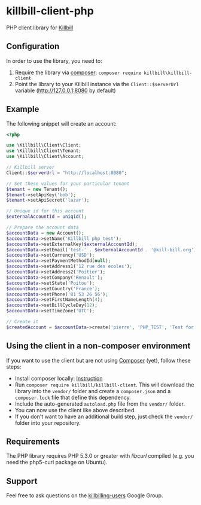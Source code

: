 killbill-client-php
===================

PHP client library for [Killbill](http://killbill.io)

Configuration
-------------

In order to use the library, you need to:

1. Require the library via [composer](https://getcomposer.org): `composer require killbill\killbill-client`
2. Point the library to your Killbill instance via the `Client::$serverUrl` variable (http://127.0.0.1:8080 by default)

Example
-------

The following snippet will create an account:

```php
<?php

use \Killbill\Client\Client;
use \Killbill\Client\Tenant;
use \Killbill\Client\Account;

// Killbill server
Client::$serverUrl = "http://localhost:8080";

// Set these values for your particular tenant
$tenant = new Tenant();
$tenant->setApiKey('bob');
$tenant->setApiSecret('lazar');

// Unique id for this account
$externalAccountId = uniqid();

// Prepare the account data
$accountData = new Account();
$accountData->setName('Killbill php test');
$accountData->setExternalKey($externalAccountId);
$accountData->setEmail('test-' . $externalAccountId . '@kill-bill.org');
$accountData->setCurrency('USD');
$accountData->setPaymentMethodId(null);
$accountData->setAddress1('12 rue des ecoles');
$accountData->setAddress2('Poitier');
$accountData->setCompany('Renault');
$accountData->setState('Poitou');
$accountData->setCountry('France');
$accountData->setPhone('81 53 26 56');
$accountData->setFirstNameLength(4);
$accountData->setBillCycleDay(12);
$accountData->setTimeZone('UTC');

// Create it
$createdAccount = $accountData->create('pierre', 'PHP_TEST', 'Test for '' . $externalAccountId, $tenant->getTenantHeaders());
```

Using the client in a non-composer environment
----------------------------------------------

If you want to use the client but are not using [Composer](https://getcomposer.org) (yet), follow these steps:

- Install composer locally: [Instruction](https://getcomposer.org/doc/00-intro.md#installation-linux-unix-osx)
- Run `composer require killbill/killbill-client`. This will download the library into the `vendor/` folder and create a `composer.json` and a `composer.lock` file that define this dependency.
- Include the auto-generated `autoload.php` file from the `vendor/` folder.
- You can now use the client like above described.
- If you don't want to have an additional build step, just check the `vendor/` folder into your repository.

Requirements
------------

The PHP library requires PHP 5.3.0 or greater with _libcurl_ compiled (e.g. you need the php5-curl package on Ubuntu).


Support
-------

Feel free to ask questions on the [killbilling-users](https://groups.google.com/forum/?fromgroups#!forum/killbilling-users) Google Group.

